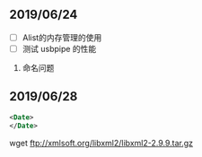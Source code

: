 ## 2019/06/24

- [ ] Alist的内存管理的使用
- [ ] 测试 usbpipe 的性能

1. 命名问题



## 2019/06/28

```xml
<Date>
</Date>
```

wget ftp://xmlsoft.org/libxml2/libxml2-2.9.9.tar.gz